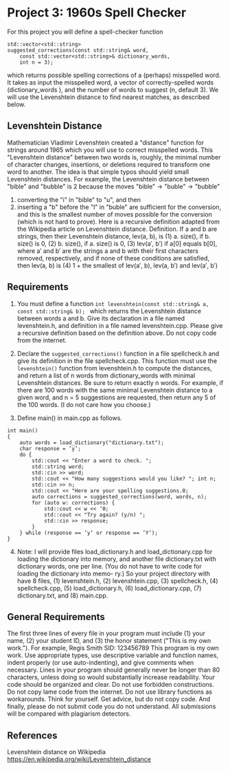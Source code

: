 # Project 3: 1960s Spell Checker
For this project you will define a spell-checker function
```
std::vector<std::string> 
suggested_corrections(const std::string& word,
    const std::vector<std::string>& dictionary_words, 
    int n = 3);
```
which returns possible spelling corrections of a (perhaps) misspelled word. It takes as input the misspelled word, a vector of correctly-spelled words (dictionary_words ), and the number of words to suggest (n, default 3). We will use the Levenshtein distance to find nearest matches, as described below.

## Levenshtein Distance
Mathematician Vladimir Levenshtein created a "distance" function for strings around 1965 which you will use to correct misspelled words. This "Levenshtein distance" between two words is, roughly, the minimal number of character changes, insertions, or deletions required to transform one word to another. The idea is that simple typos should yield small Levenshtein distances. For example, the Levenshtein distance between "bible" and "bubble" is 2 because the moves
"bible" → "buble" → "bubble"
1) converting the "i" in "bible" to "u", and then 
2) inserting a "b" before the "l" in "buble" are sufficient for the conversion, and this is the smallest number of moves possible for the conversion (which is not hard to prove). Here is a recursive definition adapted from the Wikipedia article on Levenshtein distance.
Definition. If a and b are strings, then their Levenshtein distance, lev(a, b), is
(1) a. size(), if b. size() is 0,
(2) b. size(), if a. size() is 0,
(3) lev(a′, b′) if a[0] equals b[0], where a′ and b′ are the strings
a and b with their first characters removed, respectively, and if none of these conditions are satisfied, then lev(a, b) is
(4) 1 + the smallest of lev(a′, b), lev(a, b′) and lev(a′, b′)
## Requirements
1. You must define a function
```int levenshtein(const std::string& a, const std::string& b); ``` 
which returns the Levenshtein distance between words a and b. Give its declaration in a file named levenshtein.h, and definition in a file named levenshtein.cpp. Please give a recursive definition based on the definition above. Do not copy code from the internet.

2. Declare the ```suggested_corrections()``` function in a file spellcheck.h and give its definition in the file spellcheck.cpp. This function must use the ```levenshtein()``` function from levenshtein.h to compute the distances, and return a list of n words from dictionary_words with minimal Levenshtein distances. Be sure to return exactly n words. For example, if there are 100 words with the same minimal Levenshtein distance to a given word, and n = 5 suggestions are requested, then return any 5 of the 100 words. (I do not care how you choose.)
3. Define main() in main.cpp as follows.
``` 
int main() 
{
    auto words = load_dictionary("dictionary.txt"); 
    char response = ’y’;
    do {
        std::cout << "Enter a word to check. ";
        std::string word;
        std::cin >> word;
        std::cout << "How many suggestions would you like? "; int n;
        std::cin >> n;
        std::cout << "Here are your spelling suggestions.0;
        auto corrections = suggested_corrections(word, words, n); 
        for (auto w: corrections) {
            std::cout << w << ’0; 
            std::cout << "Try again? (y/n) ";
            std::cin >> response;
        }
    } while (response == ’y’ or response == ’Y’);
}
```
4. Note: I will provide files load_dictionary.h and load_dictionary.cpp for loading the dictionary into memory, and another file dictionary.txt with dictionary words, one per line. (You do not have to write code for loading the dictionary into memo- ry.) So your project directory with have 8 files, 
(1) levenshtein.h, (2) levenshtein.cpp, (3) spellcheck.h, (4) spellcheck.cpp, (5) load_dictionary.h, (6) load_dictionary.cpp, (7) dictionary.txt, and (8) main.cpp.
## General Requirements
The first three lines of every file in your program must include (1) your name, (2) your student ID, and (3) the honor statement ("This is my own work."). For example,
Regis Smith
SID: 123456789
This program is my own work.
Use appropriate types, use descriptive variable and function names, indent properly (or use auto-indenting), and give comments when necessary. Lines in your program should generally never be longer than 80 characters, unless doing so would substantially increase readability. Your code should be organized and clear.
Do not use forbidden constructions. Do not copy lame code from the internet. Do not use library functions as workarounds. Think for yourself. Get advice, but do not copy code. And finally, please do not submit code you do not understand. All submissions will be compared with plagiarism detectors.
## References
Levenshtein distance on Wikipedia https://en.wikipedia.org/wiki/Levenshtein_distance
